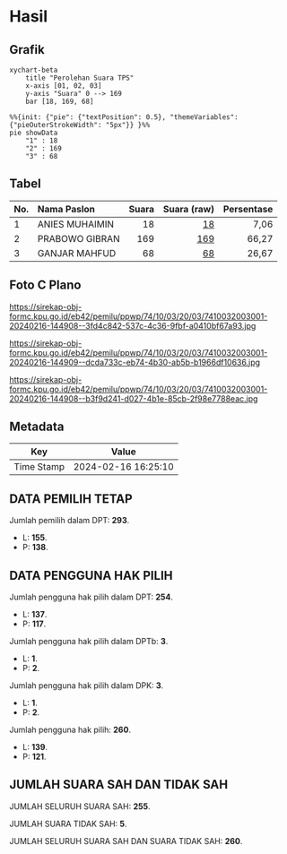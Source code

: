 # Hasil

## Grafik

```mermaid
xychart-beta
    title "Perolehan Suara TPS"
    x-axis [01, 02, 03]
    y-axis "Suara" 0 --> 169
    bar [18, 169, 68]
```

```mermaid
%%{init: {"pie": {"textPosition": 0.5}, "themeVariables": {"pieOuterStrokeWidth": "5px"}} }%%
pie showData
    "1" : 18
    "2" : 169
    "3" : 68
```

## Tabel

| No. | Nama Paslon    | Suara | Suara (raw) | Persentase |
|:--- |:-------------- | -----:| -----------:| ----------:|
| 1   | ANIES MUHAIMIN | 18    | [18][p-1]   | 7,06       |
| 2   | PRABOWO GIBRAN | 169   | [169][p-2]  | 66,27      |
| 3   | GANJAR MAHFUD  | 68    | [68][p-3]   | 26,67      |


[p-1]: https://github.com/gigit-pemilu/pemilu-2024-74-sulawesi-tenggara/blob/main/pilpres/hitung-suara/sub/74-sulawesi-tenggara/sub/10-buton-utara/sub/03-bonegunu/sub/2003-waode-angkalo/sub/001-tps/sub/paslon-1.txt
[p-2]: https://github.com/gigit-pemilu/pemilu-2024-74-sulawesi-tenggara/blob/main/pilpres/hitung-suara/sub/74-sulawesi-tenggara/sub/10-buton-utara/sub/03-bonegunu/sub/2003-waode-angkalo/sub/001-tps/sub/paslon-2.txt
[p-3]: https://github.com/gigit-pemilu/pemilu-2024-74-sulawesi-tenggara/blob/main/pilpres/hitung-suara/sub/74-sulawesi-tenggara/sub/10-buton-utara/sub/03-bonegunu/sub/2003-waode-angkalo/sub/001-tps/sub/paslon-3.txt

## Foto C Plano

https://sirekap-obj-formc.kpu.go.id/eb42/pemilu/ppwp/74/10/03/20/03/7410032003001-20240216-144908--3fd4c842-537c-4c36-9fbf-a0410bf67a93.jpg

https://sirekap-obj-formc.kpu.go.id/eb42/pemilu/ppwp/74/10/03/20/03/7410032003001-20240216-144909--dcda733c-eb74-4b30-ab5b-b1966df10636.jpg

https://sirekap-obj-formc.kpu.go.id/eb42/pemilu/ppwp/74/10/03/20/03/7410032003001-20240216-144908--b3f9d241-d027-4b1e-85cb-2f98e7788eac.jpg


## Metadata

| Key        | Value               |
| ---------- | ------------------- |
| Time Stamp | 2024-02-16 16:25:10 |


## DATA PEMILIH TETAP

Jumlah pemilih dalam DPT: **293**.
 * L: **155**.
 * P: **138**.

## DATA PENGGUNA HAK PILIH

Jumlah pengguna hak pilih dalam DPT: **254**.
 * L: **137**.
 * P: **117**.

Jumlah pengguna hak pilih dalam DPTb: **3**.
 * L: **1**.
 * P: **2**.

Jumlah pengguna hak pilih dalam DPK: **3**.
 * L: **1**.
 * P: **2**.

Jumlah pengguna hak pilih: **260**.
 * L: **139**.
 * P: **121**.

## JUMLAH SUARA SAH DAN TIDAK SAH

JUMLAH SELURUH SUARA SAH: **255**.

JUMLAH SUARA TIDAK SAH: **5**.

JUMLAH SELURUH SUARA SAH DAN SUARA TIDAK SAH: **260**.


